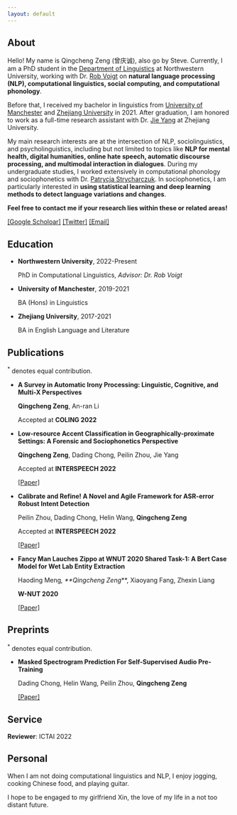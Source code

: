 ```yaml
---
layout: default
---
```



## About
Hello! My name is Qingcheng Zeng (曾庆诚), also go by Steve. Currently, I am a PhD student in the [Department of Linguistics](https://linguistics.northwestern.edu/) at Northwestern University, working with Dr. [Rob Voigt](https://faculty.wcas.northwestern.edu/robvoigt/) on **natural language processing (NLP), computational linguistics, social computing, and computational phonology**.

Before that, I received my bachelor in linguistics from [University of Manchester](https://www.alc.manchester.ac.uk/linguistics-and-english-language/) and [Zhejiang University](http://www.sis.zju.edu.cn/sisenglish/main.htm) in 2021. After graduation, I am honored to work as a full-time research assistant with Dr. [Jie Yang](https://ylab.top/jieyang/) at Zhejiang University.

My main research interests are at the intersection of NLP, sociolinguistics, and psycholinguistics, including but not limited to topics like **NLP for mental health, digital humanities, online hate speech, automatic discourse processing, and multimodal interaction in dialogues**. During my undergraduate studies, I worked extensively in computational phonology and sociophonetics with Dr. [Patrycja Strycharczuk](https://www.research.manchester.ac.uk/portal/patrycja.strycharczuk.html). In sociophonetics, I am particularly interested in **using statistical learning and deep learning methods to detect language variations and changes**.

**Feel free to contact me if your research lies within these or related areas!**

[[Google Scholoar]](https://scholar.google.com/citations?user=i0K71KQAAAAJ&hl) [[Twitter]](https://twitter.com/SteveZeng7) [[Email]](mailto:qingchengzeng@outlook.com)

## Education
  
- **Northwestern University**, 2022-Present
  
  PhD in Computational Linguistics, *Advisor: Dr. Rob Voigt*
  
- **University of Manchester**, 2019-2021
    
  BA (Hons) in Linguistics
  
- **Zhejiang University**, 2017-2021
    
  BA in English Language and Literature
  

## Publications

<sup>*</sup> denotes equal contribution.
- **A Survey in Automatic Irony Processing: Linguistic, Cognitive, and Multi-X Perspectives**

  **Qingcheng Zeng**, An-ran Li
  
  Accepted at **COLING 2022**

- **Low-resource Accent Classification in Geographically-proximate Settings: A Forensic and Sociophonetics Perspective**

  **Qingcheng Zeng**, Dading Chong, Peilin Zhou, Jie Yang
  
  Accepted at **INTERSPEECH 2022**
  
  [[Paper]](/personal_homepage_assets/papers/INTERSPEECH_2022.pdf)

- **Calibrate and Refine! A Novel and Agile Framework for ASR-error Robust Intent Detection**

  Peilin Zhou, Dading Chong, Helin Wang, **Qingcheng Zeng**
  
  Accepted at **INTERSPEECH 2022**
  
  [[Paper]](/personal_homepage_assets/papers/2205.11008.pdf)
  
- **Fancy Man Lauches Zippo at WNUT 2020 Shared Task-1: A Bert Case Model for Wet Lab Entity Extraction**

  Haoding Meng<sup>*</sup>, **Qingcheng Zeng<sup>*</sup>**, Xiaoyang Fang, Zhexin Liang
  
  **W-NUT 2020**
  
  [[Paper]](/personal_homepage_assets/papers/2009.12997.11008.pdf)

## Preprints

<sup>*</sup> denotes equal contribution.

- **Masked Spectrogram Prediction For Self-Supervised Audio Pre-Training**

  Dading Chong, Helin Wang, Peilin Zhou, **Qingcheng Zeng**
  
  [[Paper]](/personal_homepage_assets/papers/2204.12768.pdf)

## Service
**Reviewer**: ICTAI 2022
  
## Personal
When I am not doing computational linguistics and NLP, I enjoy jogging, cooking Chinese food, and playing guitar.

I hope to be engaged to my girlfriend Xin, the love of my life in a not too distant future.
